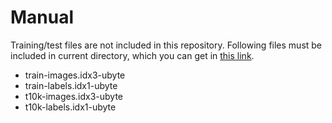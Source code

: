 # Manual

Training/test files are not included in this repository.
Following files must be included in current directory, which you can get in [this link](http://yann.lecun.com/exdb/mnist/).

* train-images.idx3-ubyte
* train-labels.idx1-ubyte
* t10k-images.idx3-ubyte
* t10k-labels.idx1-ubyte



